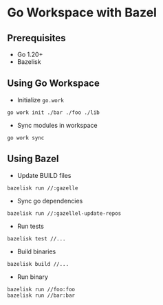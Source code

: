 # Go Workspace with Bazel

## Prerequisites

- Go 1.20+
- Bazelisk

## Using Go Workspace

- Initialize `go.work`

```
go work init ./bar ./foo ./lib
```

- Sync modules in workspace

```
go work sync
```

## Using Bazel

- Update BUILD files

```
bazelisk run //:gazelle
```

- Sync go dependencies

```
bazelisk run //:gazellel-update-repos
```

- Run tests

```
bazelisk test //...
```

- Build binaries

```
bazelisk build //...
```

- Run binary

```
bazelisk run //foo:foo
bazelisk run //bar:bar
```